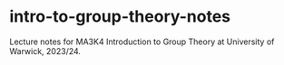 # intro-to-group-theory-notes
Lecture notes for MA3K4 Introduction to Group Theory at University of Warwick, 2023/24.
